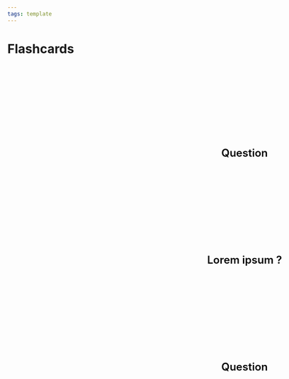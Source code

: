 ```yaml
---
tags: template
---
```


# Flashcards

1.
    - Question
    - Réponse
2.
    - Lorem ipsum ?
    - Lorem ipsum dolor sit amet, consectetur adipiscing elit. Nam non diam ut quam vehicula efficitur sit amet vitae nisi. Pellentesque habitant morbi tristique senectus et netus et malesuada fames ac turpis egestas. Sed at rutrum dui.
3.
    - Question
    - Réponse


<style>ol,ul{list-style-type:none}#doc ul li{left:0;background-color:#fff;}ol li{background-color:transparent;border-radius:20px;width:500px;height:200px;border:none;margin-bottom:3em;perspective:1000px;display:flex;align-items:center;justify-content:center}#doc ul{position:relative;width:100%;height:100%;transition:transform .8s;transform-style:preserve-3d}ol li:hover>ul{transform:rotateY(180deg)}ol li>ul li:first-of-type,ol li>ul li:nth-of-type(2){position:absolute;width:100%;height:100%;-webkit-backface-visibility:hidden;backface-visibility:hidden}ol li>ul li:first-of-type{color:#000;font-weight:600;font-size:24px}ol li>ul li:nth-of-type(2){color:#000;transform:rotateY(180deg)}#doc ul li{padding:3em;overflow:hidden;border:5px solid #005596}</style>